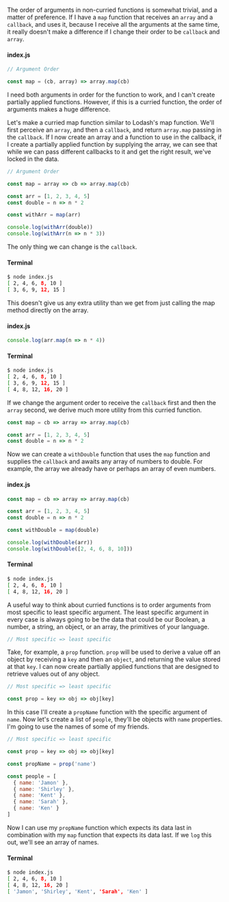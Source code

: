 The order of arguments in non-curried functions is somewhat trivial, and a matter of preference. If I have a `map` function that receives an `array` and a `callback`, and uses it, because I receive all the arguments at the same time, it really doesn't make a difference if I change their order to be `callback` and `array`.

#### index.js
```js
// Argument Order

const map = (cb, array) => array.map(cb)
```

I need both arguments in order for the function to work, and I can't create partially applied functions. However, if this is a curried function, the order of arguments makes a huge difference.

Let's make a curried map function similar to Lodash's map function. We'll first perceive an `array`, and then a `callback`, and return `array.map` passing in the `callback`. If I now create an array and a function to use in the callback, if I create a partially applied function by supplying the array, we can see that while we can pass different callbacks to it and get the right result, we've locked in the data.

```js
// Argument Order

const map = array => cb => array.map(cb)

const arr = [1, 2, 3, 4, 5]
const double = n => n * 2 

const withArr = map(arr)

console.log(withArr(double))
console.log(withArr(n => n * 3))
```

The only thing we can change is the `callback`. 

#### Terminal
```bash
$ node index.js
[ 2, 4, 6, 8, 10 ]
[ 3, 6, 9, 12, 15 ]
```

This doesn't give us any extra utility than we get from just calling the map method directly on the array. 

#### index.js
```js
console.log(arr.map(n => n * 4))
```

#### Terminal
```bash
$ node index.js
[ 2, 4, 6, 8, 10 ]
[ 3, 6, 9, 12, 15 ]
[ 4, 8, 12, 16, 20 ]
```

If we change the argument order to receive the `callback` first and then the `array` second, we derive much more utility from this curried function.

```js
const map = cb => array => array.map(cb)

const arr = [1, 2, 3, 4, 5]
const double = n => n * 2 
```

Now we can create a `withDouble` function that uses the `map` function and supplies the `callback` and awaits any array of numbers to double. For example, the array we already have or perhaps an array of even numbers.

#### index.js
```js
const map = cb => array => array.map(cb)

const arr = [1, 2, 3, 4, 5]
const double = n => n * 2 

const withDouble = map(double)

console.log(withDouble(arr))
console.log(withDouble([2, 4, 6, 8, 10]))
```

#### Terminal
```bash
$ node index.js
[ 2, 4, 6, 8, 10 ]
[ 4, 8, 12, 16, 20 ]
```

A useful way to think about curried functions is to order arguments from most specific to least specific argument. The least specific argument in every case is always going to be the data that could be our Boolean, a number, a string, an object, or an array, the primitives of your language.

```js
// Most specific => least specific 
```

Take, for example, a `prop` function. `prop` will be used to derive a value off an object by receiving a `key` and then an `object`, and returning the value stored at that `key`. I can now create partially applied functions that are designed to retrieve values out of any object.

```js
// Most specific => least specific 

const prop = key => obj => obj[key]
```

In this case I'll create a `propName` function with the specific argument of `name`. Now let's create a list of `people`, they'll be objects with `name` properties. I'm going to use the names of some of my friends.

```js
// Most specific => least specific 

const prop = key => obj => obj[key]

const propName = prop('name')

const people = [
  { name: 'Jamon' },
  { name: 'Shirley' },
  { name: 'Kent' },
  { name: 'Sarah' },
  { name: 'Ken' }
]
```

Now I can use my `propName` function which expects its data last in combination with my `map` function that expects its data last. If we `log` this out, we'll see an array of names.

#### Terminal
```bash
$ node index.js
[ 2, 4, 6, 8, 10 ]
[ 4, 8, 12, 16, 20 ]
[ 'Jamon', 'Shirley', 'Kent', 'Sarah', 'Ken' ]
```